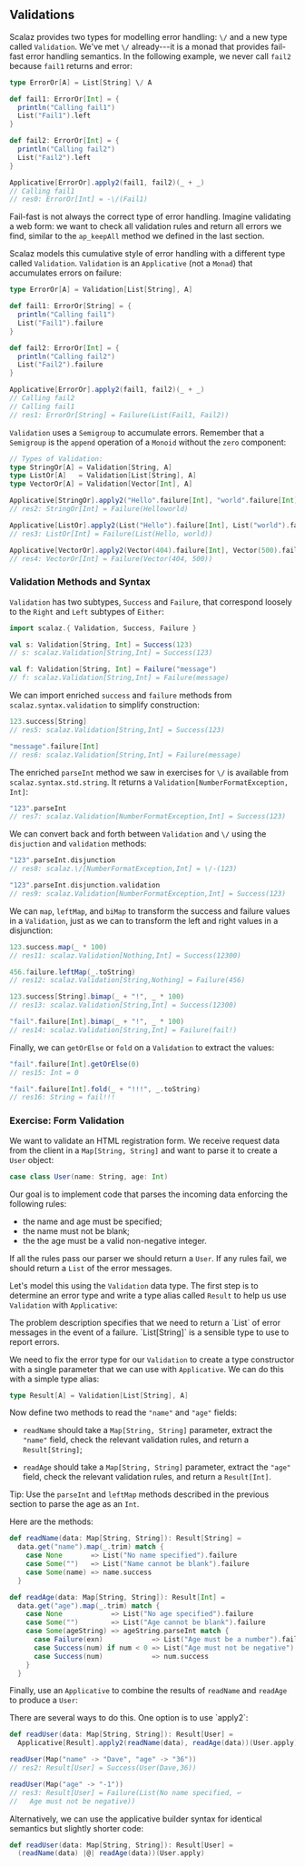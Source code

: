 ## Validations

Scalaz provides two types for modelling error handling: `\/` and a new type called `Validation`. We've met `\/` already---it is a monad that provides fail-fast error handling semantics. In the following example, we never call `fail2` because `fail1` returns and error:

~~~ scala
type ErrorOr[A] = List[String] \/ A

def fail1: ErrorOr[Int] = {
  println("Calling fail1")
  List("Fail1").left
}

def fail2: ErrorOr[Int] = {
  println("Calling fail2")
  List("Fail2").left
}

Applicative[ErrorOr].apply2(fail1, fail2)(_ + _)
// Calling fail1
// res0: ErrorOr[Int] = -\/(Fail1)
~~~

Fail-fast is not always the correct type of error handling. Imagine validating a web form: we want to check all validation rules and return all errors we find, similar to the `ap_keepAll` method we defined in the last section.

Scalaz models this cumulative style of error handling with a different type called `Validation`. `Validation` is an `Applicative` (not a `Monad`) that accumulates errors on failure:

~~~ scala
type ErrorOr[A] = Validation[List[String], A]

def fail1: ErrorOr[String] = {
  println("Calling fail1")
  List("Fail1").failure
}

def fail2: ErrorOr[Int] = {
  println("Calling fail2")
  List("Fail2").failure
}

Applicative[ErrorOr].apply2(fail1, fail2)(_ + _)
// Calling fail2
// Calling fail1
// res1: ErrorOr[String] = Failure(List(Fail1, Fail2))
~~~

`Validation` uses a `Semigroup` to accumulate errors. Remember that a `Semigroup` is the `append` operation of a `Monoid` without the `zero` component:

~~~ scala
// Types of Validation:
type StringOr[A] = Validation[String, A]
type ListOr[A]   = Validation[List[String], A]
type VectorOr[A] = Validation[Vector[Int], A]

Applicative[StringOr].apply2("Hello".failure[Int], "world".failure[Int])(_ * _)
// res2: StringOr[Int] = Failure(Helloworld)

Applicative[ListOr].apply2(List("Hello").failure[Int], List("world").failure[Int])(_ * _)
// res3: ListOr[Int] = Failure(List(Hello, world))

Applicative[VectorOr].apply2(Vector(404).failure[Int], Vector(500).failure[Int])(_ * _)
// res4: VectorOr[Int] = Failure(Vector(404, 500))
~~~

### Validation Methods and Syntax

`Validation` has two subtypes, `Success` and `Failure`, that correspond loosely to the `Right` and `Left` subtypes of `Either`:

~~~ scala
import scalaz.{ Validation, Success, Failure }

val s: Validation[String, Int] = Success(123)
// s: scalaz.Validation[String,Int] = Success(123)

val f: Validation[String, Int] = Failure("message")
// f: scalaz.Validation[String,Int] = Failure(message)
~~~

We can import enriched `success` and `failure` methods from `scalaz.syntax.validation` to simplify construction:

~~~ scala
123.success[String]
// res5: scalaz.Validation[String,Int] = Success(123)

"message".failure[Int]
// res6: scalaz.Validation[String,Int] = Failure(message)
~~~

The enriched `parseInt` method we saw in exercises for `\/` is available from `scalaz.syntax.std.string`. It returns a `Validation[NumberFormatException, Int]`:

~~~ scala
"123".parseInt
// res7: scalaz.Validation[NumberFormatException,Int] = Success(123)
~~~

We can convert back and forth between `Validation` and `\/` using the `disjuction` and `validation` methods:

~~~ scala
"123".parseInt.disjunction
// res8: scalaz.\/[NumberFormatException,Int] = \/-(123)

"123".parseInt.disjunction.validation
// res9: scalaz.Validation[NumberFormatException,Int] = Success(123)
~~~

We can `map`, `leftMap`, and `biMap` to transform the success and failure values in a `Validation`, just as we can to transform the left and right values in a disjunction:

~~~ scala
123.success.map(_ * 100)
// res11: scalaz.Validation[Nothing,Int] = Success(12300)

456.failure.leftMap(_.toString)
// res12: scalaz.Validation[String,Nothing] = Failure(456)

123.success[String].bimap(_ + "!", _ * 100)
// res13: scalaz.Validation[String,Int] = Success(12300)

"fail".failure[Int].bimap(_ + "!", _ * 100)
// res14: scalaz.Validation[String,Int] = Failure(fail!)
~~~

Finally, we can `getOrElse` or `fold` on a `Validation` to extract the values:

~~~ scala
"fail".failure[Int].getOrElse(0)
// res15: Int = 0

"fail".failure[Int].fold(_ + "!!!", _.toString)
// res16: String = fail!!!
~~~

### Exercise: Form Validation

We want to validate an HTML registration form. We receive request data from the client in a `Map[String, String]` and want to parse it to create a `User` object:

~~~ scala
case class User(name: String, age: Int)
~~~

Our goal is to implement code that parses the incoming data enforcing the following rules:

 - the name and age must be specified;
 - the name must not be blank;
 - the the age must be a valid non-negative integer.

If all the rules pass our parser we should return a `User`. If any rules fail, we should return a `List` of the error messages.

Let's model this using the `Validation` data type. The first step is to determine an error type and write a type alias called `Result` to help us use `Validation` with `Applicative`:

<div class="solution">
The problem description specifies that we need to return a `List` of error messages in the event of a failure. `List[String]` is a sensible type to use to report errors.

We need to fix the error type for our `Validation` to create a type constructor with a single parameter that we can use with `Applicative`. We can do this with a simple type alias:

~~~ scala
type Result[A] = Validation[List[String], A]
~~~
</div>

Now define two methods to read the `"name"` and `"age"` fields:

 - `readName` should take a `Map[String, String]` parameter, extract the `"name"` field, check the relevant validation rules, and return a `Result[String]`;

 - `readAge` should take a `Map[String, String]` parameter, extract the `"age"` field, check the relevant validation rules, and return a `Result[Int]`.

Tip: Use the `parseInt` and `leftMap` methods described in the previous section to parse the age as an `Int`.

<div class="solution">
Here are the methods:

~~~ scala
def readName(data: Map[String, String]): Result[String] =
  data.get("name").map(_.trim) match {
    case None       => List("No name specified").failure
    case Some("")   => List("Name cannot be blank").failure
    case Some(name) => name.success
  }

def readAge(data: Map[String, String]): Result[Int] =
  data.get("age").map(_.trim) match {
    case None            => List("No age specified").failure
    case Some("")        => List("Age cannot be blank").failure
    case Some(ageString) => ageString.parseInt match {
      case Failure(exn)            => List("Age must be a number").failure
      case Success(num) if num < 0 => List("Age must not be negative").failure
      case Success(num)            => num.success
    }
  }
~~~
</div>

Finally, use an `Applicative` to combine the results of `readName` and `readAge` to produce a `User`:

<div class="solution">
There are several ways to do this. One option is to use `apply2`:

~~~ scala
def readUser(data: Map[String, String]): Result[User] =
  Applicative[Result].apply2(readName(data), readAge(data))(User.apply)

readUser(Map("name" -> "Dave", "age" -> "36"))
// res2: Result[User] = Success(User(Dave,36))

readUser(Map("age" -> "-1"))
// res3: Result[User] = Failure(List(No name specified, ↩
//   Age must not be negative))
~~~

Alternatively, we can use the applicative builder syntax for identical semantics but slightly shorter code:

~~~ scala
def readUser(data: Map[String, String]): Result[User] =
  (readName(data) |@| readAge(data))(User.apply)
~~~
</div>
